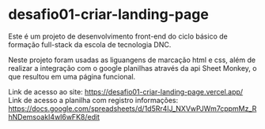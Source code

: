 # desafio01-criar-landing-page
Este é um projeto de desenvolvimento front-end do ciclo básico de formação full-stack da escola de tecnologia DNC.

Neste projeto foram usadas as liguangens de marcação html e css, além de realizar a integração com o google planilhas através da api Sheet Monkey, o que resultou em uma página funcional.

Link de acesso ao site: https://desafio01-criar-landing-page.vercel.app/
Link de acesso a planilha com registro informações: https://docs.google.com/spreadsheets/d/1d5Rr4lJ_NXVwPJWm7cppmMz_RhNDemsoakI4wl6wFK8/edit

